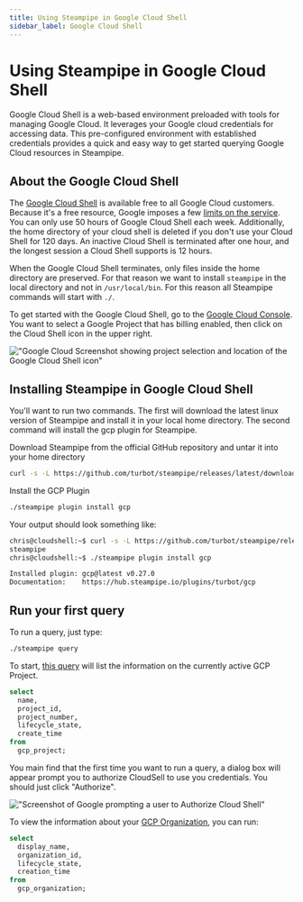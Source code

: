 ```yaml
---
title: Using Steampipe in Google Cloud Shell
sidebar_label: Google Cloud Shell
---
```


# Using Steampipe in Google Cloud Shell

Google Cloud Shell is a web-based environment preloaded with tools for managing Google Cloud. It leverages your Google cloud credentials for accessing data. This pre-configured environment with established credentials provides a quick and easy way to get started querying Google Cloud resources in Steampipe.


## About the Google Cloud Shell
The [Google Cloud Shell](https://cloud.google.com/shell) is available free to all Google Cloud customers. Because it's a free resource, Google imposes a few [limits on the service](https://cloud.google.com/shell/docs/quotas-limits). You can only use 50 hours of Google Cloud Shell each week. Additionally, the home directory of your cloud shell is deleted if you don't use your Cloud Shell for 120 days. An inactive Cloud Shell is terminated after one hour, and the longest session a Cloud Shell supports is 12 hours.

When the Google Cloud Shell terminates, only files inside the home directory are preserved. For that reason we want to install `steampipe` in the local directory and not in `/usr/local/bin`. For this reason all Steampipe commands will start with `./`.

To get started with the Google Cloud Shell, go to the [Google Cloud Console](https://console.cloud.google.com/). You want to select a Google Project that has billing enabled, then click on the Cloud Shell icon in the upper right.

!["Google Cloud Screenshot showing project selection and location of the Google Cloud Shell icon"](/images/integrations/GCP_Cloud_Shell.png)


## Installing Steampipe in Google Cloud Shell

You'll want to run two commands. The first will download the latest linux version of Steampipe and install it in your local home directory. The second command will install the gcp plugin for Steampipe.

Download Steampipe from the official GitHub repository and untar it into your home directory
```bash
curl -s -L https://github.com/turbot/steampipe/releases/latest/download/steampipe_linux_amd64.tar.gz | tar -xzvf -
```

Install the GCP Plugin
```bash
./steampipe plugin install gcp
```

Your output should look something like:
```bash
chris@cloudshell:~$ curl -s -L https://github.com/turbot/steampipe/releases/latest/download/steampipe_linux_amd64.tar.gz | tar -xzvf -
steampipe
chris@cloudshell:~$ ./steampipe plugin install gcp

Installed plugin: gcp@latest v0.27.0
Documentation:    https://hub.steampipe.io/plugins/turbot/gcp

```

## Run your first query

To run a query, just type:
```bash
./steampipe query
```

To start, [this query](https://hub.steampipe.io/plugins/turbot/gcp/tables/gcp_project) will list the information on the currently active GCP Project.

```sql
select
  name,
  project_id,
  project_number,
  lifecycle_state,
  create_time
from
  gcp_project;
```

You main find that the first time you want to run a query, a dialog box will appear prompt you to authorize CloudSell to use you credentials. You should just click "Authorize".

!["Screenshot of Google prompting a user to Authorize Cloud Shell"](/images/integrations/Authorize_GCP_CloudShell.png)

To view the information about your [GCP Organization](https://hub.steampipe.io/plugins/turbot/gcp/tables/gcp_organization), you can run:

```sql
select
  display_name,
  organization_id,
  lifecycle_state,
  creation_time
from
  gcp_organization;
```


